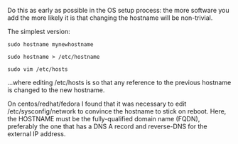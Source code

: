 Do this as early as possible in the OS setup process: the more software you add the more likely it is that changing the hostname will be non-trivial.

The simplest version:

`sudo hostname mynewhostname`

`sudo hostname > /etc/hostname`

`sudo vim /etc/hosts`

...where editing /etc/hosts is so that any reference to the previous hostname is changed to the new hostname.

On centos/redhat/fedora I found that it was necessary to edit /etc/sysconfig/network to convince the hostname to stick on reboot. Here, the HOSTNAME must be the fully-qualified domain name (FQDN), preferably the one that has a DNS A record and reverse-DNS for the external IP address.